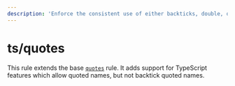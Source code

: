 ```yaml
---
description: 'Enforce the consistent use of either backticks, double, or single quotes.'
---
```


# ts/quotes

This rule extends the base [`quotes`](/rules/js/quotes) rule.
It adds support for TypeScript features which allow quoted names, but not backtick quoted names.
